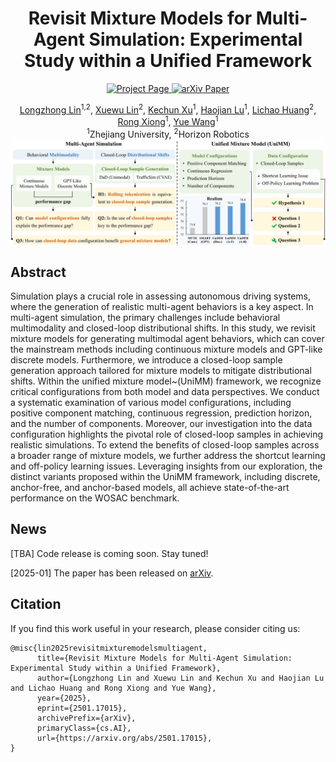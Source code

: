 <a id="readme-top"></a>

<div align="center">
  <h1 class="title is-1 publication-title">
    Revisit Mixture Models for Multi-Agent Simulation: Experimental Study within a Unified Framework
  </h1>

  <p>
    <a href="https://longzhong-lin.github.io/unimm-webpage">
      <img src="https://img.shields.io/badge/Project-Page-green?style=for-the-badge" alt="Project Page" height="20">
    </a>
    <a href="https://arxiv.org/pdf/2501.17015">
      <img src="https://img.shields.io/badge/arXiv-Paper-red?style=for-the-badge" alt="arXiv Paper" height="20">
    </a>
  </p>
  
  <div class="is-size-5 publication-authors">
    <span class="author-block">
    <a href="https://scholar.google.com/citations?user=1rz42gIAAAAJ&hl=en" target="_blank">Longzhong Lin</a><sup>1,2</sup>,</span>
    <span class="author-block">
    <a href="https://scholar.google.com/citations?user=pfXQwcQAAAAJ&hl=en" target="_blank">Xuewu Lin</a><sup>2</sup>,</span>
    <span class="author-block">
    <a href="https://xukechun.github.io" target="_blank">Kechun Xu</a><sup>1</sup>,</span>
    <span class="author-block">
    <a href="https://scholar.google.com.hk/citations?user=dNAbVgIAAAAJ&hl=zh-CN" target="_blank">Haojian Lu</a><sup>1</sup>,</span>
    <span class="author-block">
    <a href="https://scholar.google.com/citations?user=F2e_jZMAAAAJ&hl=en" target="_blank">Lichao Huang</a><sup>2</sup>,</span>
    <span class="author-block">
    <a href="https://scholar.google.com/citations?user=1hI9bqUAAAAJ&hl=en" target="_blank">Rong Xiong</a><sup>1</sup>,</span>
    <span class="author-block">
    <a href="https://ywang-zju.github.io" target="_blank">Yue Wang</a><sup>1</sup>
    </span>
  </div>

  <div class="is-size-5 publication-authors">
    <span class="author-block"><sup>1</sup>Zhejiang University, <sup>2</sup>Horizon Robotics</span>
  </div>

  <img src="assets/overview.png" width="800" style="display: block; margin: 0 auto;">
  
</div>


## Abstract
Simulation plays a crucial role in assessing autonomous driving systems, where the generation of realistic multi-agent behaviors is a key aspect.
In multi-agent simulation, the primary challenges include behavioral multimodality and closed-loop distributional shifts.
In this study, we revisit mixture models for generating multimodal agent behaviors, which can cover the mainstream methods including continuous mixture models and GPT-like discrete models.
Furthermore, we introduce a closed-loop sample generation approach tailored for mixture models to mitigate distributional shifts.
Within the unified mixture model~(UniMM) framework, we recognize critical configurations from both model and data perspectives.
We conduct a systematic examination of various model configurations, including positive component matching, continuous regression, prediction horizon, and the number of components.
Moreover, our investigation into the data configuration highlights the pivotal role of closed-loop samples in achieving realistic simulations.
To extend the benefits of closed-loop samples across a broader range of mixture models, we further address the shortcut learning and off-policy learning issues.
Leveraging insights from our exploration, the distinct variants proposed within the UniMM framework, including discrete, anchor-free, and anchor-based models, all achieve state-of-the-art performance on the WOSAC benchmark.


## News

[TBA] Code release is coming soon. Stay tuned!

[2025-01] The paper has been released on [arXiv](https://arxiv.org/pdf/2501.17015).  


## Citation
If you find this work useful in your research, please consider citing us:
```
@misc{lin2025revisitmixturemodelsmultiagent,
      title={Revisit Mixture Models for Multi-Agent Simulation: Experimental Study within a Unified Framework}, 
      author={Longzhong Lin and Xuewu Lin and Kechun Xu and Haojian Lu and Lichao Huang and Rong Xiong and Yue Wang},
      year={2025},
      eprint={2501.17015},
      archivePrefix={arXiv},
      primaryClass={cs.AI},
      url={https://arxiv.org/abs/2501.17015}, 
}
```